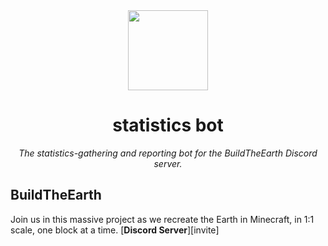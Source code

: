 <div align="center">

<img width="128" src="https://buildtheearth.net/assets/img/site-logo-animated.gif" />

# statistics bot

_The statistics-gathering and reporting bot for the BuildTheEarth Discord server._

</div>

## BuildTheEarth

Join us in this massive project as we recreate the Earth in Minecraft, in 1:1 scale, one block at a time. [**Discord Server**][invite]
